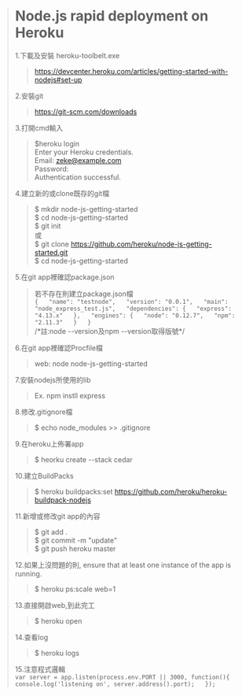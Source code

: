 >Node.js rapid deployment on Heroku
>=================================  
>1.下載及安裝 heroku-toolbelt.exe    
>>  https://devcenter.heroku.com/articles/getting-started-with-nodejs#set-up  
>    
>2.安裝git  
>>  https://git-scm.com/downloads  
>    
>3.打開cmd輸入  
>>  $heroku login  
>>  Enter your Heroku credentials.  
>>  Email: zeke@example.com  
>>  Password:  
>>  Authentication successful.  
>    
>4.建立新的或clone既存的git檔  
>>  $ mkdir node-js-getting-started  
>>  $ cd node-js-getting-started  
>>  $ git init  
>>  或  
>>  $ git clone https://github.com/heroku/node-js-getting-started.git  
>>  $ cd node-js-getting-started  
>    
>5.在git app裡確認package.json  
>>  若不存在則建立package.json檔  
  `{  
    "name": "testnode",  
    "version": "0.0.1",  
    "main": "node_express_test.js",  
    "dependencies": {  
        "express": "4.13.x"  
    },  
    "engines": {  
        "node": "0.12.7",  
        "npm": "2.11.3"  
    }  
  }`  
>>  /\*註:node --version及npm --version取得版號\*/  
>    
>6.在git app裡確認Procfile檔  
>>  web: node node-js-getting-started  
>    
>7.安裝nodejs所使用的lib  
>>  Ex. npm instll express  
>    
>8.修改.gitignore檔  
>>  $ echo node_modules >> .gitignore  
>    
>9.在heroku上佈署app  
>>  $ heorku create --stack cedar  
>    
>10.建立BuildPacks  
>>  $ heroku buildpacks:set https://github.com/heroku/heroku-buildpack-nodejs  
>    
>11.新增或修改git app的內容  
>>  $ git add .  
>>  $ git commit -m "update"  
>>  $ git push heroku master  
>>    
>12.如果上沒問題的則, ensure that at least one instance of the app is running.  
>>  $ heroku ps:scale web=1  
>    
>13.直接開啟web,到此完工  
>>  $ heroku open  
>    
>14.查看log  
>>  $ heroku logs  
>    
>15.注意程式邏輯  
  `var server = app.listen(process.env.PORT || 3000, function(){  
    console.log('listening on', server.address().port);  
  });` 
  
